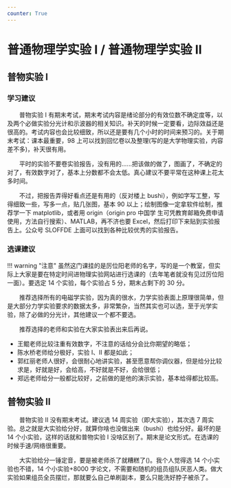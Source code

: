 ```yaml
---
counter: True
---
```


# 普通物理学实验 Ⅰ / 普通物理学实验 Ⅱ

## 普物实验 Ⅰ
### 学习建议
&emsp;&emsp;普物实验 Ⅰ 有期末考试，期末考试内容是绪论部分的有效位数不确定度等，以及两个必做实验分光计和示波器的相关知识。补天的时候一定要看，边际效益还是很高的。考试内容也会比较细致，所以还是要有几个小时的时间来预习的。关于期末考试：课本最重要，98 上可以找到回忆卷以及整理(写的是大学物理实验，内容差不多)，补天很有用。

&emsp;&emsp;平时的实验不要卷实验报告，没有用的......把该做的做了，图画了，不确定的对了，有效数字对了，基本上分数都不会太低。真心建议不要平常在这种课上花太多时间。

&emsp;&emsp;不过，把报告弄得好看点还是有用的（反对楼上 bushi），例如字写工整，写得细致一些，写多一点，贴几张图，基本 90 以上；绘制图像一定拿软件绘制，推荐学一下 matplotlib，或者用 origin（origin pro 中国学 生可凭教育邮箱免费申请使用，方法自行搜索）、MATLAB，再不济也要 Excel，然后打印下来贴到实验报告上。公众号 SLOFFDE 上面可以找到各种比较优秀的实验报告。

### 选课建议

!!! warning "注意"
    虽然这门课挂的是厉位阳老师的名字，写的是一个教室，但实际上大家是要在特定时间进物理实验网站进行选课的（去年笔者就没有见过厉位阳一面）。要选定 14 个实验，每个实验占 5 分，期末占剩下的 30 分。

&emsp;&emsp;推荐选择所有的电磁学实验，因为真的很水，力学实验表面上原理很简单，但是大部分力学实验要求的数据太多，非常繁杂，当然其实也可以选，至于光学实验，除了必做的分光计，其他建议一个都不要选。

&emsp;&emsp;推荐选择的老师和实验在大家实验表出来后再说。

- 王鲲老师比较注重有效数字，不注意的话给分会比你期望的略低；
- 陈水桥老师给分极好，实验 Ⅰ、Ⅱ 都是如此；
- 郭红丽老师人很好，会很耐心地讲实验，甚至愿意帮你调仪器，但是给分比较求是，好就是好，会给高，不好就是不好，会给很低；
- 郑远老师给分一般都比较好，之前做的是他的演示实验，基本给得都比较高。

## 普物实验 Ⅱ
&emsp;&emsp;普物实验 Ⅱ 没有期末考试。建议选 14 周实验（即大实验），其次选 7 周实验。总之就是大实验给分好，就算你啥也没做出来（bushi）也给分好。最坏的是 14 个小实验，这样的话就和普物实验 Ⅰ 没啥区别了。期末是论文形式。在选课的时候手速/网络很重要。

&emsp;&emsp;大实验给分一锤定音，要是被老师杀了就糟糕了()。我个人觉得选 14 个小实验也不错，14 个小实验+8000 字论文，不需要和随机的组员组队厌恶人类。做大实验如果组员全员摆烂，那就要么自己单刷副本，要么只能洗好脖子被杀了。